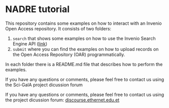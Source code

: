 # NADRE tutorial

This repository contains some examples on how to interact with an Invenio Open Access repository.
It consists of two folders:
1. `search` that shows some examples on how to use the Invenio Search Engine API ([link](search))
1. `submit` where you can find the examples on  how to upload records on the Open Access Repository (OAR) programmatically.

In each folder there is a README.md file that describes how to perform the examples.

If you have any questions or comments, please feel free to contact us using the
Sci-GaIA project dicussion forum

If you have any questions or comments, please feel free to contact us using the project dicussion forum: [discourse.ethernet.edu.et](http://discourse.ethernet.edu.et/)
